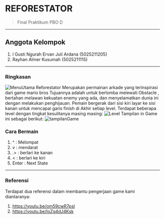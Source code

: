 # REFORESTATOR
> Final Praktikum PBO D

***

## Anggota Kelompok
1. I Gusti Ngurah Ervan Juli Ardana (5025211205)
2. Rayhan Almer Kusumah (5025211115)

---

### Ringkasan

![MenuUtama](https://user-images.githubusercontent.com/114007640/209443002-ba50fa99-fabb-4ada-b6a6-9f7cbea4f9e1.png)
Reforestator Merupakan permainan arkade yang terinspirasi dari game mario bros Tujuannya adalah untuk berlomba melewati Obstacle , bertahan melawan kekuatan enemy yang ada, dan menyelamatkan dunia ini dengan melakukan penghijauan. Pemain bergerak dari sisi kiri layar ke sisi kanan untuk mencapai garis finish di Akhir setiap level. Terdapat beberapa level dengan tingkat kesulitanya masing masing:
![Level](https://user-images.githubusercontent.com/114007640/209443312-84590ad6-cc93-4981-b353-1a924c7e0d1f.png)
Tampilan in Game ini sebagai berikut:
![tampilanGame](https://user-images.githubusercontent.com/114007640/209443378-34014342-9cd7-4627-b38b-f88c2283fb7f.png)

 

### Cara Bermain
1. ^      : Melompat
2. v      : mendarat
3. .>      : berlari ke kanan
4. <      : berlari ke kiri
5. Enter  : Next State
---

### Referensi
Terdapat dua referensi dalam membantu pengerjaan game kami diantaranya:
1. https://youtu.be/om59cwR7psI
2. https://youtu.be/IoZg4dJ4Ksk

